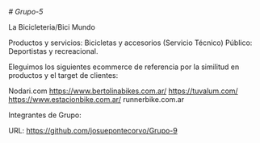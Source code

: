 *# Grupo-5*

La Bicicleteria/Bici Mundo 

Productos y servicios: Bicicletas y accesorios (Servicio Técnico)
Público: Deportistas y recreacional.

Eleguimos los siguientes ecommerce de referencia por la similitud en productos y el target de clientes:

Nodari.com
https://www.bertolinabikes.com.ar/
https://tuvalum.com/
https://www.estacionbike.com.ar/
runnerbike.com.ar

Integrantes de Grupo:

URL: https://github.com/josuepontecorvo/Grupo-9
